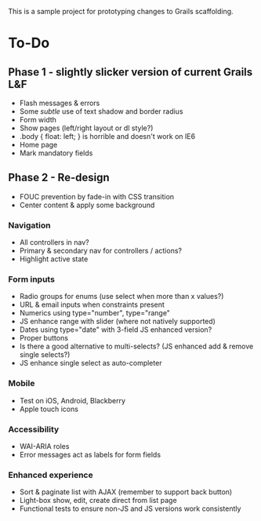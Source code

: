 This is a sample project for prototyping changes to Grails scaffolding.

# To-Do

## Phase 1 - slightly slicker version of current Grails L&F

 * Flash messages & errors
 * Some _subtle_ use of text shadow and border radius
 * Form width
 * Show pages (left/right layout or dl style?)
 * .body { float: left; } is horrible and doesn't work on IE6
 * Home page
 * Mark mandatory fields

## Phase 2 - Re-design

 * FOUC prevention by fade-in with CSS transition
 * Center content & apply some background

### Navigation

 * All controllers in nav?
 * Primary & secondary nav for controllers / actions?
 * Highlight active state

### Form inputs

 * Radio groups for enums (use select when more than x values?)
 * URL & email inputs when constraints present
 * Numerics using type="number", type="range"
 * JS enhance range with slider (where not natively supported)
 * Dates using type="date" with 3-field JS enhanced version?
 * Proper buttons
 * Is there a good alternative to multi-selects? (JS enhanced add & remove single selects?)
 * JS enhance single select as auto-completer

### Mobile

 * Test on iOS, Android, Blackberry
 * Apple touch icons

### Accessibility

 * WAI-ARIA roles
 * Error messages act as labels for form fields

### Enhanced experience

 * Sort & paginate list with AJAX (remember to support back button)
 * Light-box show, edit, create direct from list page
 * Functional tests to ensure non-JS and JS versions work consistently